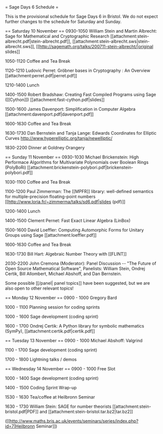= Sage Days 6 Schedule =

This is the provisional schedule for Sage Days 6 in Bristol.  We do not expect further changes to the schedule for Saturday and Sunday.

== Saturday 10 November ==
0930-1050 William Stein and Martin Albrecht: Sage for Mathematical and Cryptographic Research
[[attachment:stein-albrecht.pdf|stein-albrecht.pdf]], [[attachment:stein-albrecht.sws|stein-albrecht.sws]], [[http://sagemath.org/talks/200711-stein-albrecht/|original slides]]

1050-1120 Coffee and Tea Break

1120-1210 Ludovic Perret: Gröbner bases in Cryptography : An Overview [[attachment:perret.pdf|perret.pdf]]

1210-1400 Lunch

1400-1500 Robert Bradshaw: Creating Fast Compiled Programs using Sage ([[Cython]]) [[attachment:fast-cython.pdf|slides]]

1500-1600 James Davenport: Simplification in Computer Algebra [[attachment:davenport.pdf|davenport.pdf]]

1600-1630 Coffee and Tea Break

1630-1730 Dan Bernstein and Tanja Lange: Edwards Coordinates for Elliptic Curves 
http://www.hyperelliptic.org/tanja/newelliptic/

1830-2200 Dinner at Goldney Orangery

== Sunday 11 November ==
0930-1030 Michael Brickenstein: High Performace Algorithms for Multivariate Polynomials over Boolean Rings (PolyBoRi) [[attachment:brickenstein-polybori.pdf|brickenstein-polybori.pdf]]

1030-1100 Coffee and Tea Break

1100-1200 Paul Zimmerman:  The [[MPFR]] library: well-defined semantics for multiple-precision floating-point numbers [[http://www.loria.fr/~zimmerma/talks/sd6.pdf|slides (pdf)]]

1200-1400 Lunch

1400-1500 Clement Pernet: Fast Exact Linear Algebra (LinBox)

1500-1600 David Loeffler: Computing Automorphic Forms for Unitary Groups using Sage [[attachment:loeffler.pdf]]

1600-1630 Coffee and Tea Break

1630-1730 Bill Hart: Algebraic Number Theory with [[FLINT]]

2030-2200 John Cremona (Moderator): Panel Discussion -- "The Future of Open Source Mathematical Software", 
Panelists: William Stein, Ondrej Certik, Bill Allombert, Michael Abshoff, and Dan Bernstein.

Some possible [[/panel| panel topics]] have been suggested, but we are also open to other relevant topics!

== Monday 12 November ==
0900 - 1000 Gregory Bard

1000 - 1100 Planning session for coding sprints

1000 - 1600 Sage development (coding sprint)

1600 - 1700 Ondrej Certik: A Python library for symbolic mathematics (SymPy), [[attachment:certik.pdf|certik.pdf]]

== Tuesday 13 November ==
0900 - 1000 Michael Abshoff: Valgrind

1100 - 1700 Sage development (coding sprint)

1700 - 1800 Lightning talks / demos

== Wednesday 14 November ==
0900 - 1000 Free Slot

1000 - 1400 Sage development (coding sprint)

1400 - 1500 Coding Sprint Wrap-up

1530 - 1630 Tea/coffee at Heilbronn Seminar

1630 - 1730 William Stein:  SAGE for number theorists [[attachment:stein-bristol.pdf|PDF]] and [[attachment:stein-bristol.tar.bz2|tar.bz2]]

   ([[http://www.maths.bris.ac.uk/events/seminars/series/index.php?id=7|Heilbronn Seminar]])
